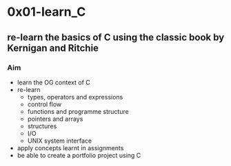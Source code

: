# 0x01-learn_C

## re-learn the basics of C using the classic book by  Kernigan and Ritchie

### Aim

* learn the OG context of C
* re-learn
    * types, operators and expressions
    * control flow
    * functions and programme structure
    * pointers and arrays
    * structures
    * I/O
    * UNIX system interface
* apply concepts learnt in assignments
* be able to create a portfolio project using C